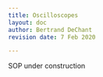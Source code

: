 ```yaml
---
title: Oscilloscopes
layout: doc
author: Bertrand DeChant
revision date: 7 Feb 2020

---
```


SOP under construction